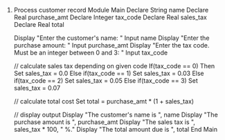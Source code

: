 1) Process customer record 
Module Main
	Declare String name
	Declare Real purchase_amt
	Declare Integer tax_code
	Declare Real sales_tax
	Declare Real total

	Display "Enter the customer's name: "
	Input name
	Display "Enter the purchase amount: "
	Input purchase_amt
	Display "Enter the tax code. Must be an integer between 0 and 3: "
	Input tax_code

	// calculate sales tax depending on given code
	If(tax_code == 0) Then
		Set sales_tax = 0.0
	Else if(tax_code == 1)
		Set sales_tax = 0.03
	Else if(tax_code == 2)
		Set sales_tax = 0.05
	Else if(tax_code == 3)
		Set sales_tax = 0.07

	// calculate total cost
	Set total = purchase_amt * (1 + sales_tax)

	// display output
	Display "The customer's name is ", name
	Display "The purchase amount is ", purchase_amt
	Display "The sales tax is ", sales_tax * 100, " %."
	Display "The total amount due is ", total
End Main